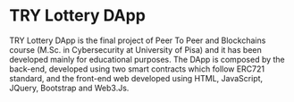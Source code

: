 # TRY Lottery DApp

TRY Lottery DApp is the final project of Peer To Peer and Blockchains course (M.Sc. in Cybersecurity at University of Pisa) and it has been developed mainly for educational purposes. The DApp is composed by the back-end, developed using two smart contracts which follow ERC721 standard, and the front-end web developed using HTML, JavaScript, JQuery, Bootstrap and Web3.Js.
